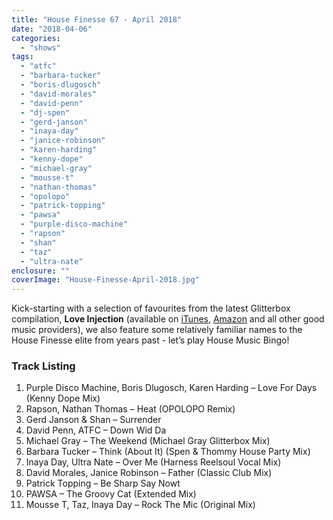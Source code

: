 ```yaml
---
title: "House Finesse 67 - April 2018"
date: "2018-04-06"
categories: 
  - "shows"
tags: 
  - "atfc"
  - "barbara-tucker"
  - "boris-dlugosch"
  - "david-morales"
  - "david-penn"
  - "dj-spen"
  - "gerd-janson"
  - "inaya-day"
  - "janice-robinson"
  - "karen-harding"
  - "kenny-dope"
  - "michael-gray"
  - "mousse-t"
  - "nathan-thomas"
  - "opolopo"
  - "patrick-topping"
  - "pawsa"
  - "purple-disco-machine"
  - "rapson"
  - "shan"
  - "taz"
  - "ultra-nate"
enclosure: ""
coverImage: "House-Finesse-April-2018.jpg"
---
```


Kick-starting with a selection of favourites from the latest Glitterbox compilation, **Love Injection** (available on [iTunes](https://itunes.apple.com/us/album/glitterbox-love-injection/1345463028), [Amazon](https://www.amazon.co.uk/Glitterbox-Love-Injection-Various-Artists/dp/B078YN43DD) and all other good music providers), we also feature some relatively familiar names to the House Finesse elite from years past - let’s play House Music Bingo!

### Track Listing

1. Purple Disco Machine, Boris Dlugosch, Karen Harding – Love For Days (Kenny Dope Mix)
2. Rapson, Nathan Thomas – Heat (OPOLOPO Remix)
3. Gerd Janson & Shan – Surrender
4. David Penn, ATFC – Down Wid Da
5. Michael Gray – The Weekend (Michael Gray Glitterbox Mix)
6. Barbara Tucker – Think (About It) (Spen & Thommy House Party Mix)
7. Inaya Day, Ultra Nate – Over Me (Harness Reelsoul Vocal Mix)
8. David Morales, Janice Robinson – Father (Classic Club Mix)
9. Patrick Topping – Be Sharp Say Nowt
10. PAWSA – The Groovy Cat (Extended Mix)
11. Mousse T, Taz, Inaya Day – Rock The Mic (Original Mix)
